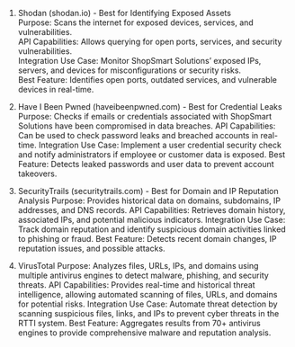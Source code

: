 1. Shodan (shodan.io) - Best for Identifying Exposed Assets  
Purpose: Scans the internet for exposed devices, services, and vulnerabilities.  
API Capabilities: Allows querying for open ports, services, and security vulnerabilities.  
Integration Use Case: Monitor ShopSmart Solutions’ exposed IPs, servers, and devices for misconfigurations or security risks.  
Best Feature: Identifies open ports, outdated services, and vulnerable devices in real-time.  

2. Have I Been Pwned (haveibeenpwned.com) - Best for Credential Leaks
Purpose: Checks if emails or credentials associated with ShopSmart Solutions have been compromised in data breaches.
API Capabilities: Can be used to check password leaks and breached accounts in real-time.
Integration Use Case: Implement a user credential security check and notify administrators if employee or customer data is exposed.
Best Feature: Detects leaked passwords and user data to prevent account takeovers.

3. SecurityTrails (securitytrails.com) - Best for Domain and IP Reputation Analysis
Purpose: Provides historical data on domains, subdomains, IP addresses, and DNS records.
API Capabilities: Retrieves domain history, associated IPs, and potential malicious indicators.
Integration Use Case: Track domain reputation and identify suspicious domain activities linked to phishing or fraud.
Best Feature: Detects recent domain changes, IP reputation issues, and possible attacks.  

4. VirusTotal
Purpose: Analyzes files, URLs, IPs, and domains using multiple antivirus engines to detect malware, phishing, and security threats.
API Capabilities: Provides real-time and historical threat intelligence, allowing automated scanning of files, URLs, and domains for potential risks.
Integration Use Case: Automate threat detection by scanning suspicious files, links, and IPs to prevent cyber threats in the RTTI system.
Best Feature: Aggregates results from 70+ antivirus engines to provide comprehensive malware and reputation analysis.
